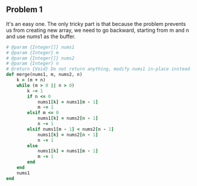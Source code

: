 ## Problem 1

It's an easy one. The only tricky part is that because the problem prevents us from creating new array, we need to go backward, starting from m and n and use nums1 as the buffer.

```ruby
# @param {Integer[]} nums1
# @param {Integer} m
# @param {Integer[]} nums2
# @param {Integer} n
# @return {Void} Do not return anything, modify nums1 in-place instead.
def merge(nums1, m, nums2, n)
    k = (m + n)
    while (m > 0 || n > 0)
        k -= 1
        if n <= 0
            nums1[k] = nums1[m - 1]
            m -= 1
        elsif m <= 0
            nums1[k] = nums2[n - 1]
            n -= 1
        elsif nums1[m - 1] < nums2[n - 1]
            nums1[k] = nums2[n - 1]
            n -= 1
        else
            nums1[k] = nums1[m - 1]
            m -= 1
        end
    end
    nums1
end
```
